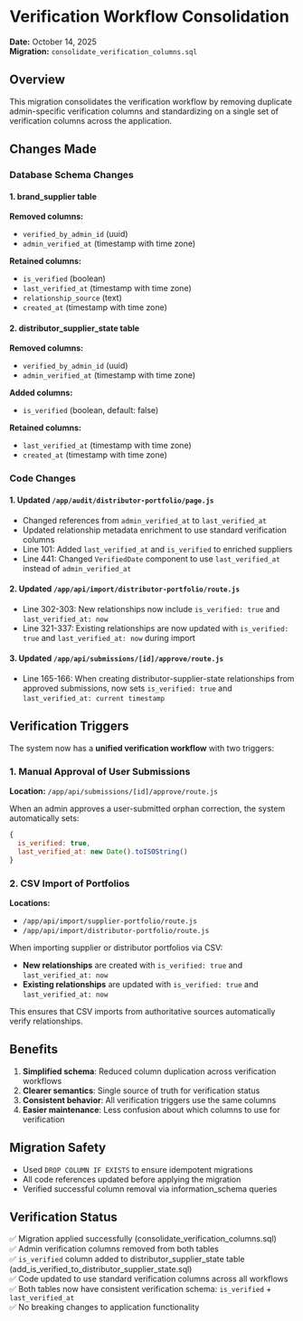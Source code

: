 # Verification Workflow Consolidation

**Date:** October 14, 2025  
**Migration:** `consolidate_verification_columns.sql`

## Overview

This migration consolidates the verification workflow by removing duplicate admin-specific verification columns and standardizing on a single set of verification columns across the application.

## Changes Made

### Database Schema Changes

#### 1. **brand_supplier** table
**Removed columns:**
- `verified_by_admin_id` (uuid)
- `admin_verified_at` (timestamp with time zone)

**Retained columns:**
- `is_verified` (boolean)
- `last_verified_at` (timestamp with time zone)
- `relationship_source` (text)
- `created_at` (timestamp with time zone)

#### 2. **distributor_supplier_state** table
**Removed columns:**
- `verified_by_admin_id` (uuid)
- `admin_verified_at` (timestamp with time zone)

**Added columns:**
- `is_verified` (boolean, default: false)

**Retained columns:**
- `last_verified_at` (timestamp with time zone)
- `created_at` (timestamp with time zone)

### Code Changes

#### 1. Updated `/app/audit/distributor-portfolio/page.js`
- Changed references from `admin_verified_at` to `last_verified_at`
- Updated relationship metadata enrichment to use standard verification columns
- Line 101: Added `last_verified_at` and `is_verified` to enriched suppliers
- Line 441: Changed `VerifiedDate` component to use `last_verified_at` instead of `admin_verified_at`

#### 2. Updated `/app/api/import/distributor-portfolio/route.js`
- Line 302-303: New relationships now include `is_verified: true` and `last_verified_at: now`
- Line 321-337: Existing relationships are now updated with `is_verified: true` and `last_verified_at: now` during import

#### 3. Updated `/app/api/submissions/[id]/approve/route.js`
- Line 165-166: When creating distributor-supplier-state relationships from approved submissions, now sets `is_verified: true` and `last_verified_at: current timestamp`

## Verification Triggers

The system now has a **unified verification workflow** with two triggers:

### 1. Manual Approval of User Submissions
**Location:** `/app/api/submissions/[id]/approve/route.js`

When an admin approves a user-submitted orphan correction, the system automatically sets:
```javascript
{
  is_verified: true,
  last_verified_at: new Date().toISOString()
}
```

### 2. CSV Import of Portfolios
**Locations:**
- `/app/api/import/supplier-portfolio/route.js`
- `/app/api/import/distributor-portfolio/route.js`

When importing supplier or distributor portfolios via CSV:
- **New relationships** are created with `is_verified: true` and `last_verified_at: now`
- **Existing relationships** are updated with `is_verified: true` and `last_verified_at: now`

This ensures that CSV imports from authoritative sources automatically verify relationships.

## Benefits

1. **Simplified schema**: Reduced column duplication across verification workflows
2. **Clearer semantics**: Single source of truth for verification status
3. **Consistent behavior**: All verification triggers use the same columns
4. **Easier maintenance**: Less confusion about which columns to use for verification

## Migration Safety

- Used `DROP COLUMN IF EXISTS` to ensure idempotent migrations
- All code references updated before applying the migration
- Verified successful column removal via information_schema queries

## Verification Status

✅ Migration applied successfully (consolidate_verification_columns.sql)  
✅ Admin verification columns removed from both tables  
✅ `is_verified` column added to distributor_supplier_state table (add_is_verified_to_distributor_supplier_state.sql)  
✅ Code updated to use standard verification columns across all workflows  
✅ Both tables now have consistent verification schema: `is_verified` + `last_verified_at`  
✅ No breaking changes to application functionality

